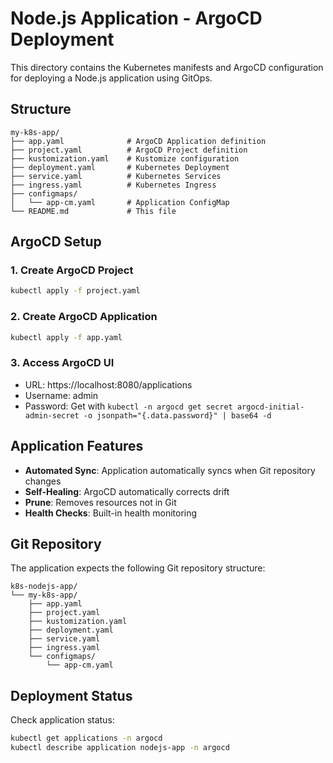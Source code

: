 # Node.js Application - ArgoCD Deployment

This directory contains the Kubernetes manifests and ArgoCD configuration for deploying a Node.js application using GitOps.

## Structure

```
my-k8s-app/
├── app.yaml              # ArgoCD Application definition
├── project.yaml          # ArgoCD Project definition
├── kustomization.yaml    # Kustomize configuration
├── deployment.yaml       # Kubernetes Deployment
├── service.yaml          # Kubernetes Services
├── ingress.yaml          # Kubernetes Ingress
├── configmaps/
│   └── app-cm.yaml       # Application ConfigMap
└── README.md             # This file
```

## ArgoCD Setup

### 1. Create ArgoCD Project

```bash
kubectl apply -f project.yaml
```

### 2. Create ArgoCD Application

```bash
kubectl apply -f app.yaml
```

### 3. Access ArgoCD UI

- URL: https://localhost:8080/applications
- Username: admin
- Password: Get with `kubectl -n argocd get secret argocd-initial-admin-secret -o jsonpath="{.data.password}" | base64 -d`

## Application Features

- **Automated Sync**: Application automatically syncs when Git repository changes
- **Self-Healing**: ArgoCD automatically corrects drift
- **Prune**: Removes resources not in Git
- **Health Checks**: Built-in health monitoring

## Git Repository

The application expects the following Git repository structure:

```
k8s-nodejs-app/
└── my-k8s-app/
    ├── app.yaml
    ├── project.yaml
    ├── kustomization.yaml
    ├── deployment.yaml
    ├── service.yaml
    ├── ingress.yaml
    └── configmaps/
        └── app-cm.yaml
```

## Deployment Status

Check application status:

```bash
kubectl get applications -n argocd
kubectl describe application nodejs-app -n argocd
```

